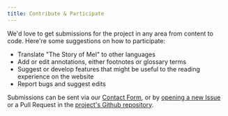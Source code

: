 ```yaml
---
title: Contribute & Participate
---
```


We'd love to get submissions for the project in any area from content to code. Here're some suggestions on how to participate:

- Translate "The Story of Mel" to other languages
- Add or edit annotations, either footnotes or glossary terms
- Suggest or develop features that might be useful to the reading experience on the website
- Report bugs and suggest edits

Submissions can be sent via our [Contact Form](/contact), or by [opening a new Issue](https://github.com/tomerlichtash/mels-loop/issues/new) or a Pull Request in the [project's Github repository](https://github.com/tomerlichtash/mels-loop/).
